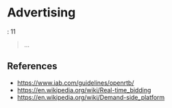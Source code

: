 # Advertising

: 11

> …
> 

## References

- https://www.iab.com/guidelines/openrtb/
- https://en.wikipedia.org/wiki/Real-time_bidding
- https://en.wikipedia.org/wiki/Demand-side_platform